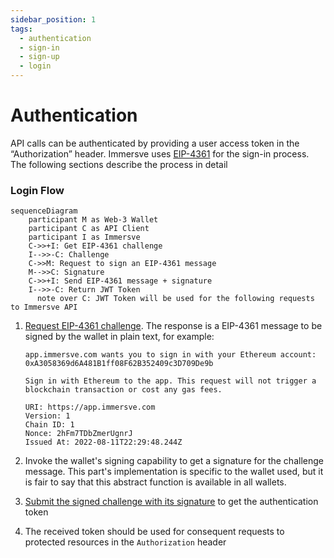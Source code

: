 ```yaml
---
sidebar_position: 1
tags:
  - authentication
  - sign-in
  - sign-up
  - login
---
```


# Authentication

API calls can be authenticated by providing a user access token in the “Authorization” header. Immersve uses [EIP-4361](https://eips.ethereum.org/EIPS/eip-4361) for the sign-in process. The following sections describe the process in detail

### Login Flow

```mermaid
sequenceDiagram
    participant M as Web-3 Wallet
    participant C as API Client
    participant I as Immersve
    C->>+I: Get EIP-4361 challenge
    I-->>-C: Challenge
    C->>M: Request to sign an EIP-4361 message
    M-->>C: Signature
    C->>+I: Send EIP-4361 message + signature
    I-->>-C: Return JWT Token
	  note over C: JWT Token will be used for the following requests to Immersve API
```

1. [Request EIP-4361 challenge](../api-reference/generate-challenge). The response is a EIP-4361 message to be signed by the wallet in plain text, for example:

    ```
    app.immersve.com wants you to sign in with your Ethereum account:
    0xA3058369d6A481B1ff08F62B352409c3D709De9b

    Sign in with Ethereum to the app. This request will not trigger a blockchain transaction or cost any gas fees.

    URI: https://app.immersve.com
    Version: 1
    Chain ID: 1
    Nonce: 2hFm7TDbZmerUgnrJ
    Issued At: 2022-08-11T22:29:48.244Z
    ```
    
2. Invoke the wallet's signing capability to get a signature for the challenge message. This part's implementation is specific to the wallet used, but it is fair to say that this abstract function is available in all wallets.
3. [Submit the signed challenge with its signature](../api-reference/login) to get the authentication token
4. The received token should be used for consequent requests to protected resources in the `Authorization` header